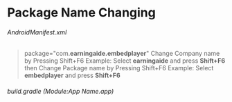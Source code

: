 # Package Name Changing 
###### AndroidManifest.xml
> package="com.**earningaide.embedplayer**"
> Change Company name by Pressing Shift+F6
> Example: Select  **earningaide** and press **Shift+F6**
> then Change Package name by Pressing Shift+F6
> Example: Select  **embedplayer** and press **Shift+F6**

###### build.gradle (Module:App Name.app)
